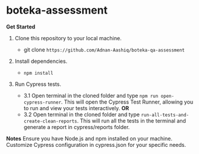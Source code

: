 # boteka-assessment

**Get Started**

1. Clone this repository to your local machine.
    - git clone `https://github.com/Adnan-Aashiq/boteka-qa-assessment`

2. Install dependencies.
    - `npm install`

3. Run Cypress tests.

    - 3.1 Open terminal in the cloned folder and type `npm run open-cypress-runner`. This will open the Cypress Test Runner, allowing you to run and view your tests interactively. **OR**
    - 3.2 Open terminal in the cloned folder and type `run-all-tests-and-create-clean-reports`. This will run all the tests in the terminal and generate a report in cypress/reports folder.


**Notes**
Ensure you have Node.js and npm installed on your machine.
Customize Cypress configuration in cypress.json for your specific needs.
